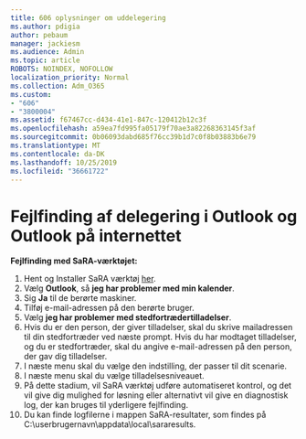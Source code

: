 ```yaml
---
title: 606 oplysninger om uddelegering
ms.author: pdigia
author: pebaum
manager: jackiesm
ms.audience: Admin
ms.topic: article
ROBOTS: NOINDEX, NOFOLLOW
localization_priority: Normal
ms.collection: Adm_O365
ms.custom:
- "606"
- "3800004"
ms.assetid: f67467cc-d434-41e1-847c-120412b12c3f
ms.openlocfilehash: a59ea7fd995fa05179f70ae3a82268363145f3af
ms.sourcegitcommit: 0b06093dabd685f76cc39b1d7c0f8b03883b6e79
ms.translationtype: MT
ms.contentlocale: da-DK
ms.lasthandoff: 10/25/2019
ms.locfileid: "36661722"
---
```

# <a name="troubleshooting-delegation-in-outlook-and-outlook-on-the-web"></a>Fejlfinding af delegering i Outlook og Outlook på internettet

**Fejlfinding med SaRA-værktøjet:**

1. Hent og Installer SaRA værktøj [her](https://aka.ms/SaRA-SkypeForBusinessSignIn).
1. Vælg **Outlook**, så **jeg har problemer med min kalender**.
1. Sig **Ja** til de berørte maskiner.
1. Tilføj e-mail-adressen på den berørte bruger.
1. Vælg **jeg har problemer med stedfortrædertilladelser**.
1. Hvis du er den person, der giver tilladelser, skal du skrive mailadressen til din stedfortræder ved næste prompt. Hvis du har modtaget tilladelser, og du er stedfortræder, skal du angive e-mail-adressen på den person, der gav dig tilladelser.
1. I næste menu skal du vælge den indstilling, der passer til dit scenarie.
1. I næste menu skal du vælge tilladelsesniveauet.
1. På dette stadium, vil SaRA værktøj udføre automatiseret kontrol, og det vil give dig mulighed for løsning eller alternativt vil give en diagnostisk log, der kan bruges til yderligere fejlfinding.
1. Du kan finde logfilerne i mappen SaRA-resultater, som findes på C:\userbrugernavn\appdata\local\sararesults.
